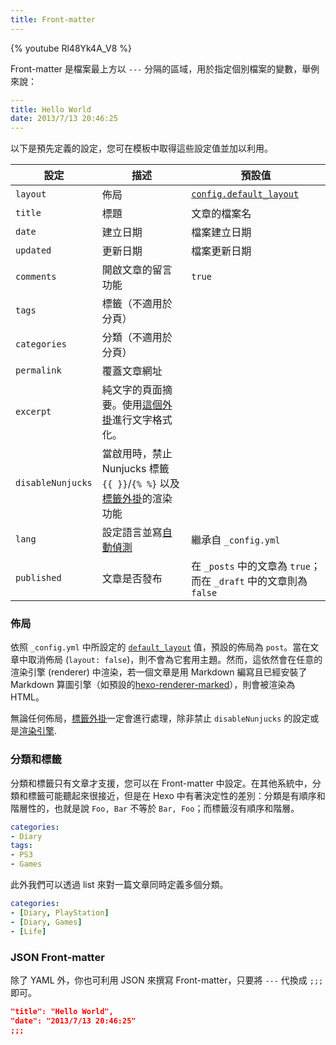 ```yaml
---
title: Front-matter
---
```


{% youtube Rl48Yk4A_V8 %}

Front-matter 是檔案最上方以 `---` 分隔的區域，用於指定個別檔案的變數，舉例來說：

``` yaml
---
title: Hello World
date: 2013/7/13 20:46:25
---
```

以下是預先定義的設定，您可在模板中取得這些設定值並加以利用。

設定 | 描述 | 預設值
--- | --- | ---
`layout` | 佈局 | [`config.default_layout`](/zh-tw/docs/configuration#寫作)
`title` | 標題 | 文章的檔案名
`date` | 建立日期 | 檔案建立日期
`updated` | 更新日期 | 檔案更新日期
`comments` | 開啟文章的留言功能 | `true`
`tags` | 標籤（不適用於分頁） |
`categories` | 分類（不適用於分頁）|
`permalink` | 覆蓋文章網址 |
`excerpt` | 純文字的頁面摘要。使用[這個外掛](/zh-tw/docs/tag-plugins#文章摘要)進行文字格式化。 |
`disableNunjucks` | 當啟用時，禁止 Nunjucks 標籤 `{{ }}`/`{% %}` 以及[標籤外掛](/zh-tw/docs/tag-plugins)的渲染功能
`lang` | 設定語言並寫[自動偵測](/zh-tw/docs/internationalization#路徑) | 繼承自 `_config.yml`
`published` | 文章是否發布 | 在 `_posts` 中的文章為 `true`；而在 `_draft` 中的文章則為 `false`

### 佈局

依照 `_config.yml` 中所設定的 [`default_layout`]((/zh-tw/docs/configuration#寫作)) 值，預設的佈局為 `post`。當在文章中取消佈局 (`layout: false`)，則不會為它套用主題。然而，這依然會在任意的渲染引擎 (renderer) 中渲染，若一個文章是用 Markdown 編寫且已經安裝了 Markdown 算圖引擎（如預設的[hexo-renderer-marked](https://github.com/hexojs/hexo-renderer-marked)），則會被渲染為 HTML。

無論任何佈局，[標籤外掛](/zh-tw/docs/tag-plugins)一定會進行處理，除非禁止 `disableNunjucks` 的設定或是[渲染引擎](/zh-tw/api/renderer#Disable-Nunjucks-tags).

### 分類和標籤

分類和標籤只有文章才支援，您可以在 Front-matter 中設定。在其他系統中，分類和標籤可能聽起來很接近，但是在 Hexo 中有著決定性的差別：分類是有順序和階層性的，也就是說 `Foo, Bar` 不等於 `Bar, Foo`；而標籤沒有順序和階層。

``` yaml
categories:
- Diary
tags:
- PS3
- Games
```

此外我們可以透過 list 來對一篇文章同時定義多個分類。

``` yaml
categories:
- [Diary, PlayStation]
- [Diary, Games]
- [Life]
```

### JSON Front-matter

除了 YAML 外，你也可利用 JSON 來撰寫 Front-matter，只要將 `---` 代換成 `;;;` 即可。

``` json
"title": "Hello World",
"date": "2013/7/13 20:46:25"
;;;
```
